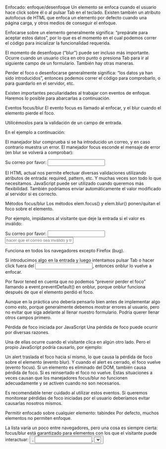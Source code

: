 Enfocado: enfoque/desenfoque
Un elemento se enfoca cuando el usuario hace click sobre él o al pulsar Tab en el teclado. Existen también un atributo autofocus de HTML que enfoca un elemento por defecto cuando una página carga, y otros medios de conseguir el enfoque.

Enfocarse sobre un elemento generalmente significa: “prepárate para aceptar estos datos”, por lo que es el momento en el cual podemos correr el código para inicializar la funcionalidad requerida.

El momento de desenfoque (“blur”) puede ser incluso más importante. Ocurre cuando un usuario clica en otro punto o presiona Tab para ir al siguiente campo de un formulario. También hay otras maneras.

Perder el foco o desenfocarse generalmente significa: “los datos ya han sido introducidos”, entonces podemos correr el código para comprobarlo, o para guardarlo en el servidor, etc.

Existen importantes peculiaridades al trabajar con eventos de enfoque. Haremos lo posible para abarcarlas a continuación.

Eventos focus/blur
El evento focus es llamado al enfocar, y el blur cuando el elemento pierde el foco.

Utilicémoslos para la validación de un campo de entrada.

En el ejemplo a continuación:

El manejador blur comprueba si se ha introducido un correo, y en caso contrario muestra un error.
El manejador focus esconde el mensaje de error (en blur se volverá a comprobar):
<style>
  .invalid { border-color: red; }
  #error { color: red }
</style>

Su correo por favor: <input type="email" id="input">

<div id="error"></div>

<script>
input.onblur = function() {
  if (!input.value.includes('@')) { // not email
    input.classList.add('invalid');
    error.innerHTML = 'Por favor introduzca un correo válido.'
  }
};

input.onfocus = function() {
  if (this.classList.contains('invalid')) {
    // quitar la  indicación "error", porque el usuario quiere reintroducir algo
    this.classList.remove('invalid');
    error.innerHTML = "";
  }
};
</script>

El HTML actual nos permite efectuar diversas validaciones utilizando atributos de entrada: required, pattern, etc. Y muchas veces son todo lo que necesitamos. JavaScript puede ser utilizado cuando queremos más flexibilidad. También podríamos enviar automáticamente el valor modificado al servidor si es correcto.

Métodos focus/blur
Los métodos elem.focus() y elem.blur() ponen/quitan el foco sobre el elemento.

Por ejemplo, impidamos al visitante que deje la entrada si el valor es inválido:

<style>
  .error {
    background: red;
  }
</style>

Su correo por favor: <input type="email" id="input">
<input type="text" style="width:220px" placeholder="hacer que el correo sea inválido y tratar de enfocar aquí">

<script>
  input.onblur = function() {
    if (!this.value.includes('@')) { // no es un correo
      // mostrar error
      this.classList.add("error");
      // ...y volver a enfocar
      input.focus();
    } else {
      this.classList.remove("error");
    }
  };
</script>

Funciona en todos los navegadores excepto Firefox (bug).

Si introducimos algo en la entrada y luego intentamos pulsar Tab o hacer click fuera del <input>, entonces onblur lo vuelve a enfocar.

Por favor tened en cuenta que no podemos “prevenir perder el foco” llamando a event.preventDefault() en onblur, porque onblur funciona después de que el elemento perdió el foco.

Aunque en la práctica uno debería pensarlo bien antes de implementar algo como esto, porque generalmente debemos mostrar errores al usuario, pero no evitar que siga adelante al llenar nuestro formulario. Podría querer llenar otros campos primero.

Pérdida de foco iniciada por JavaScript
Una pérdida de foco puede ocurrir por diversas razones.

Una de ellas ocurre cuando el visitante clica en algún otro lado. Pero el propio JavaScript podría causarlo, por ejemplo:

Un alert traslada el foco hacia sí mismo, lo que causa la pérdida de foco sobre el elemento (evento blur). Y cuando el alert es cerrado, el foco vuelve (evento focus).
Si un elemento es eliminado del DOM, también causa pérdida de foco. Si es reinsertado el foco no vuelve.
Estas situaciones a veces causan que los manejadores focus/blur no funcionen adecuadamente y se activen cuando no son necesarios.

Es recomendable tener cuidado al utilizar estos eventos. Si queremos monitorear pérdidas de foco iniciadas por el usuario deberíamos evitar causarlas nosotros mismos.

Permitir enfocado sobre cualquier elemento: tabindex
Por defecto, muchos elementos no permiten enfoque.

La lista varía un poco entre navegadores, pero una cosa es siempre cierta: focus/blur está garantizado para elementos con los que el visitante puede interactuar: <button>, <input>, <select>, <a>, etc.

En cambio, elementos que existen para formatear algo, tales como <div>, <span>, <table>, por defecto no son posibles de enfocar. El método elem.focus() no funciona en ellos, y los eventos focus/blur no son desencadenados.

Esto puede ser modificado usando el atributo HTML tabindex.

Cualquier elemento se vuelve enfocable si contiene tabindex. El valor del atributo es el número de orden del elemento cuando Tab (o algo similar) es utilizado para cambiar entre ellos.

Es decir: si tenemos dos elementos donde el primero contiene tabindex="1" y el segundo contiene tabindex="2", al presionar Tab estando situado sobre el primer elemento se traslada el foco al segundo.

El orden de cambio es el siguiente: los elementos con tabindex de valor “1” y mayores tienen prioridad (en el orden tabindex) y después los elementos sin tabindex (por ejemplo un 
 estándar).

Elementos sin el tabindex correspondiente van cambiando en el orden del código fuente del documento (el orden por defecto).

Existen dos valores especiales:

tabindex="0" incluye al elemento entre los que carecen de tabindex. Esto es, cuando cambiamos entre elementos, elementos con tabindex="0" van después de elementos con tabindex ≥ "1".
Habitualmente se utiliza para hacer que un elemento sea enfocable y a la vez mantener intacto el orden de cambio por defecto. Para hacer que un elemento sea parte del formulario a la par con 
.

tabindex="-1" permite enfocar un elemento solamente a través de código. Tab ignora estos elementos, pero el método elem.focus() funciona.
Por ejemplo, he aquí una lista. Clique sobre el primer ítem y pulse Tab:

Clique sobre el primer ítem y pulse `key:Tab`. Fíjese en el orden. Note que subsiguientes `key:Tab` pueden desplazar el foco fuera del iframe en el ejemplo.
<ul>
  <li tabindex="1">Uno</li>
  <li tabindex="0">Cero</li>
  <li tabindex="2">Dos</li>
  <li tabindex="-1">Menos uno</li>
</ul>

<style>
  li { cursor: pointer; }
  :focus { outline: 1px dashed green; }
</style>

El orden es el siguiente: 1 - 2 - 0. Normalmente, <li> no admite enfocado, pero tabindex lo habilita, junto con eventos y estilado con :focus.

La propiedad elem.tabIndex también funciona
Podemos añadir tabindex desde JavaScript utilizando la propiedad elem.tabIndex. Se consigue el mismo resultado.

Delegación: focusin/focusout
Los eventos focus y blur no se propagan.

Por ejemplo, no podemos añadir onfocus en

para resaltarlo, así:
<!-- enfocando en el formulario -- añadir la clase -->
<form onfocus="this.className='focused'">
  <input type="text" name="name" value="Name">
  <input type="text" name="surname" value="Surname">
</form>

<style> .focused { outline: 1px solid red; } </style>

El ejemplo anterior no funciona porque cuando el usuario enfoca sobre un 
 el evento ´focus´ se dispara solamente sobre esa entrada y no se propaga, por lo que form.onfocus nunca se dispara.

Existen dos soluciones.

Primera: hay una peculiar característica histórica: focus/blur no se propagan hacia arriba, pero lo hacen hacia abajo en la fase de captura.

Esto funcionará:

<form id="form">
  <input type="text" name="name" value="Name">
  <input type="text" name="surname" value="Surname">
</form>

<style> .focused { outline: 1px solid red; } </style>

<script>
  // pon el manejador en fase de captura (último argumento "verdadero")
  form.addEventListener("focus", () => form.classList.add('focused'), true);
  form.addEventListener("blur", () => form.classList.remove('focused'), true);
</script>

Segunda: existen los eventos focusin y focusout, exactamente iguales a focus/blur, pero se propagan.

Hay que tener en cuenta que han de asignarse utilizando elem.addEventListener, no on<event>.

La otra opción que funciona:

<form id="form">
  <input type="text" name="name" value="Name">
  <input type="text" name="surname" value="Surname">
</form>

<style> .focused { outline: 1px solid red; } </style>

<script>
  form.addEventListener("focusin", () => form.classList.add('focused'));
  form.addEventListener("focusout", () => form.classList.remove('focused'));
</script>

Resumen
Los eventos focus y blur hacen que un elemento se enfoque/pierda el foco.

Se caracterizan por lo siguiente:

No se propagan. En su lugar se puede capturar el estado o usar focusin/focusout.
La mayoría de los elementos no permiten enfoque por defecto. Utiliza tabindex para hacer cualquier elemento enfocable.
El elemento que en el momento tiene el foco está disponible como document.activeElement.

Tareas
Un div editable
importancia: 5
Crea un <div> que se vuelva <textarea> cuando es clicado.

El textarea permite editar HTML en <div>.

Cuando el usuario presiona Enter o se pierde el foco, el <textarea> se vuelve <div> de nuevo, y su contenido se vuelve el HTML del <div>.

Demo en nueva ventana

Abrir un entorno controlado para la tarea.

solución
Editar TD al clicar
importancia: 5
Haz las celdas de la tabla editables al clicarlas.

Al clicar, la celda se vuelve “editable” (aparece un textarea dentro), y podemos cambiar el HTML. No debe haber cambios de tamaño, la geometría debe conservarse.
Bajo la celda aparecen los botones OK y CANCEL para terminar/cancelar la edición.
Solo una celda a la vez puede ser editable. Mientras un <td> esté en “modo de edición”, los clics en otras celdas son ignorados.
La tabla puede tener varias celdas. Usa delegación de eventos.
El demo:


Abrir un entorno controlado para la tarea.

solución
Ratón manejado por teclado
importancia: 4
Enfoca el ratón. Luego usa las flechas del teclado para moverlo:

Demo en nueva ventana

P.S. No pongas manejadores de eventos en ningún lado excepto el elemento #mouse.

P.P.S. No modifiques HTML/CSS, el proceso debe ser genérico y trabajar con cualquier elemento.

Abrir un entorno controlado para la tarea.

solución


---
[⬅️ volver](https://github.com/VictorHugoAguilar/javascript-interview-questions-explained/blob/main/theory-forms-controls/readme.md)
